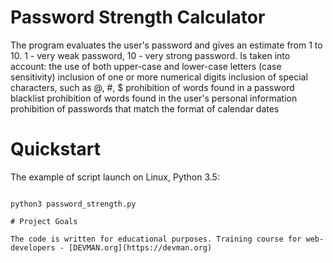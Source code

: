 # Password Strength Calculator

The program evaluates the user's password and gives an estimate from 1 to 10. 1 - very weak password, 10 - very strong password.
Is taken into account:
the use of both upper-case and lower-case letters (case sensitivity)
inclusion of one or more numerical digits
inclusion of special characters, such as @, #, $
prohibition of words found in a password blacklist
prohibition of words found in the user's personal information
prohibition of passwords that match the format of calendar dates

# Quickstart

The example of script launch on Linux, Python 3.5:

```#!bash

python3 password_strength.py 

# Project Goals

The code is written for educational purposes. Training course for web-developers - [DEVMAN.org](https://devman.org)
